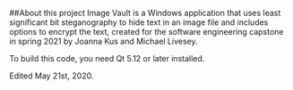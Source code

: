 ##About this project
Image Vault is a Windows application that uses least significant bit steganography to hide text in an image file and includes options to encrypt the text, created for the software engineering capstone in spring 2021 by Joanna Kus and Michael Livesey.

To build this code, you need Qt 5.12 or later installed.

Edited May 21st, 2020.
